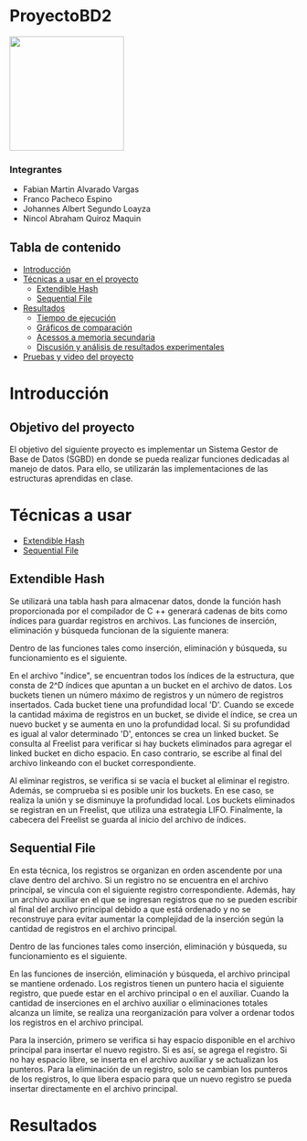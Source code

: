 # ProyectoBD2


<img src="https://upload.wikimedia.org/wikipedia/commons/7/7a/UTEC.jpg" width="200">

### **Integrantes**
* Fabian Martin Alvarado Vargas
* Franco Pacheco Espino
* Johannes Albert Segundo Loayza 
* Nincol Abraham Quiroz Maquin

## **Tabla de contenido**
* [Introducción](#introducción)
* [Técnicas a usar en el proyecto](#técnicas-a-usar)
  * [Extendible Hash](#extendible-hash)
  * [Sequential File](#sequential-file)
* [Resultados](#resultados)
  * [Tiempo de ejecución](#tiempo-de-ejecución)
  * [Gráficos de comparación](#gráficos-de-comparación)
  * [Acessos a memoria secundaria](#accesos-a-memoria-secundaria)
  * [Discusión y análisis de resultados experimentales](#discusión-y-análisis-de-resultados-experimentales)
* [Pruebas y video del proyecto](#pruebas)
# **Introducción**


## **Objetivo del proyecto**
El objetivo del siguiente proyecto es implementar un Sistema Gestor de Base de Datos (SGBD) en donde se pueda realizar funciones dedicadas al manejo de datos. Para ello, se utilizarán las implementaciones de las estructuras aprendidas en clase.

# **Técnicas a usar**
- [Extendible Hash](#extendible-hash)
- [Sequential File](#sequential-file)
  

## **Extendible Hash**
<!--- >Explicación de la técnica <--->
Se utilizará una tabla hash para almacenar datos, donde la función hash proporcionada por el compilador de C ++ generará cadenas de bits como índices para guardar registros en archivos. Las funciones de inserción, eliminación y búsqueda funcionan de la siguiente manera:
<!--- >Funcionamiento de inserción, eliminación y búsqueda <--->
Dentro de las funciones tales como inserción, eliminación y búsqueda, su funcionamiento es el siguiente.

<!--- >Manejo de memoria secundaria <--->
En el archivo "índice", se encuentran todos los índices de la estructura, que consta de 2^D índices que apuntan a un bucket en el archivo de datos. Los buckets tienen un número máximo de registros y un número de registros insertados. Cada bucket tiene una profundidad local 'D'. Cuando se excede la cantidad máxima de registros en un bucket, se divide el índice, se crea un nuevo bucket y se aumenta en uno la profundidad local. Si su profundidad es igual al valor determinado 'D', entonces se crea un linked bucket. Se consulta al Freelist para verificar si hay buckets eliminados para agregar el linked bucket en dicho espacio. En caso contrario, se escribe al final del archivo linkeando con el bucket correspondiente.

Al eliminar registros, se verifica si se vacía el bucket al eliminar el registro. Además, se comprueba si es posible unir los buckets. En ese caso, se realiza la unión y se disminuye la profundidad local. Los buckets eliminados se registran en un Freelist, que utiliza una estrategia LIFO. Finalmente, la cabecera del Freelist se guarda al inicio del archivo de índices.
 
## **Sequential File**
<!--- >Explicación de la técnica <--->
En esta técnica, los registros se organizan en orden ascendente por una clave dentro del archivo. Si un registro no se encuentra en el archivo principal, se vincula con el siguiente registro correspondiente. Además, hay un archivo auxiliar en el que se ingresan registros que no se pueden escribir al final del archivo principal debido a que está ordenado y no se reconstruye para evitar aumentar la complejidad de la inserción según la cantidad de registros en el archivo principal.
<!--- >Funcionamiento de inserción, eliminación y búsqueda <--->
Dentro de las funciones tales como inserción, eliminación y búsqueda, su funcionamiento es el siguiente.

<!--- >Manejo de memoria secundaria <--->
En las funciones de inserción, eliminación y búsqueda, el archivo principal se mantiene ordenado. Los registros tienen un puntero hacia el siguiente registro, que puede estar en el archivo principal o en el auxiliar. Cuando la cantidad de inserciones en el archivo auxiliar o eliminaciones totales alcanza un límite, se realiza una reorganización para volver a ordenar todos los registros en el archivo principal.

Para la inserción, primero se verifica si hay espacio disponible en el archivo principal para insertar el nuevo registro. Si es así, se agrega el registro. Si no hay espacio libre, se inserta en el archivo auxiliar y se actualizan los punteros. Para la eliminación de un registro, solo se cambian los punteros de los registros, lo que libera espacio para que un nuevo registro se pueda insertar directamente en el archivo principal.


# **Resultados**




